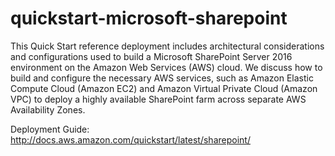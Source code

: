 # quickstart-microsoft-sharepoint

This Quick Start reference deployment includes architectural considerations and configurations used to build a Microsoft SharePoint Server 2016 environment on the Amazon Web Services (AWS) cloud. We discuss how to build and configure the necessary AWS services, such as Amazon Elastic Compute Cloud (Amazon EC2) and Amazon Virtual Private Cloud (Amazon VPC) to deploy a highly available SharePoint farm across separate AWS Availability Zones.

Deployment Guide: http://docs.aws.amazon.com/quickstart/latest/sharepoint/
